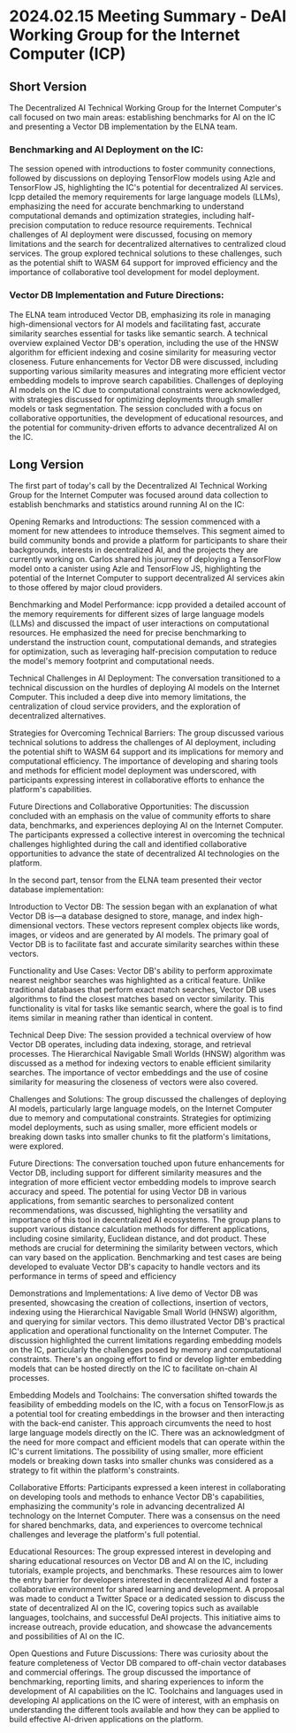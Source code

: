 # 2024.02.15 Meeting Summary - DeAI Working Group for the Internet Computer (ICP)

## Short Version
The Decentralized AI Technical Working Group for the Internet Computer's call focused on two main areas: establishing benchmarks for AI on the IC and presenting a Vector DB implementation by the ELNA team.

### Benchmarking and AI Deployment on the IC:
The session opened with introductions to foster community connections, followed by discussions on deploying TensorFlow models using Azle and TensorFlow JS, highlighting the IC's potential for decentralized AI services.
Icpp detailed the memory requirements for large language models (LLMs), emphasizing the need for accurate benchmarking to understand computational demands and optimization strategies, including half-precision computation to reduce resource requirements.
Technical challenges of AI deployment were discussed, focusing on memory limitations and the search for decentralized alternatives to centralized cloud services.
The group explored technical solutions to these challenges, such as the potential shift to WASM 64 support for improved efficiency and the importance of collaborative tool development for model deployment.

### Vector DB Implementation and Future Directions:
The ELNA team introduced Vector DB, emphasizing its role in managing high-dimensional vectors for AI models and facilitating fast, accurate similarity searches essential for tasks like semantic search.
A technical overview explained Vector DB's operation, including the use of the HNSW algorithm for efficient indexing and cosine similarity for measuring vector closeness.
Future enhancements for Vector DB were discussed, including supporting various similarity measures and integrating more efficient vector embedding models to improve search capabilities.
Challenges of deploying AI models on the IC due to computational constraints were acknowledged, with strategies discussed for optimizing deployments through smaller models or task segmentation.
The session concluded with a focus on collaborative opportunities, the development of educational resources, and the potential for community-driven efforts to advance decentralized AI on the IC.


## Long Version
The first part of today's call by the Decentralized AI Technical Working Group for the Internet Computer was focused around data collection to establish benchmarks and statistics around running AI on the IC:

Opening Remarks and Introductions: The session commenced with a moment for new attendees to introduce themselves. This segment aimed to build community bonds and provide a platform for participants to share their backgrounds, interests in decentralized AI, and the projects they are currently working on. Carlos shared his journey of deploying a TensorFlow model onto a canister using Azle and TensorFlow JS, highlighting the potential of the Internet Computer to support decentralized AI services akin to those offered by major cloud providers.

Benchmarking and Model Performance: icpp provided a detailed account of the memory requirements for different sizes of large language models (LLMs) and discussed the impact of user interactions on computational resources. He emphasized the need for precise benchmarking to understand the instruction count, computational demands, and strategies for optimization, such as leveraging half-precision computation to reduce the model's memory footprint and computational needs.

Technical Challenges in AI Deployment: The conversation transitioned to a technical discussion on the hurdles of deploying AI models on the Internet Computer. This included a deep dive into memory limitations, the centralization of cloud service providers, and the exploration of decentralized alternatives.

Strategies for Overcoming Technical Barriers: The group discussed various technical solutions to address the challenges of AI deployment, including the potential shift to WASM 64 support and its implications for memory and computational efficiency. The importance of developing and sharing tools and methods for efficient model deployment was underscored, with participants expressing interest in collaborative efforts to enhance the platform's capabilities.

Future Directions and Collaborative Opportunities: The discussion concluded with an emphasis on the value of community efforts to share data, benchmarks, and experiences deploying AI on the Internet Computer. The participants expressed a collective interest in overcoming the technical challenges highlighted during the call and identified collaborative opportunities to advance the state of decentralized AI technologies on the platform.

In the second part, tensor from the ELNA team presented their vector database implementation:

Introduction to Vector DB: The session began with an explanation of what Vector DB is—a database designed to store, manage, and index high-dimensional vectors. These vectors represent complex objects like words, images, or videos and are generated by AI models. The primary goal of Vector DB is to facilitate fast and accurate similarity searches within these vectors.

Functionality and Use Cases: Vector DB's ability to perform approximate nearest neighbor searches was highlighted as a critical feature. Unlike traditional databases that perform exact match searches, Vector DB uses algorithms to find the closest matches based on vector similarity. This functionality is vital for tasks like semantic search, where the goal is to find items similar in meaning rather than identical in content.

Technical Deep Dive: The session provided a technical overview of how Vector DB operates, including data indexing, storage, and retrieval processes. The Hierarchical Navigable Small Worlds (HNSW) algorithm was discussed as a method for indexing vectors to enable efficient similarity searches. The importance of vector embeddings and the use of cosine similarity for measuring the closeness of vectors were also covered.

Challenges and Solutions: The group discussed the challenges of deploying AI models, particularly large language models, on the Internet Computer due to memory and computational constraints. Strategies for optimizing model deployments, such as using smaller, more efficient models or breaking down tasks into smaller chunks to fit the platform's limitations, were explored.

Future Directions: The conversation touched upon future enhancements for Vector DB, including support for different similarity measures and the integration of more efficient vector embedding models to improve search accuracy and speed. The potential for using Vector DB in various applications, from semantic searches to personalized content recommendations, was discussed, highlighting the versatility and importance of this tool in decentralized AI ecosystems. The group plans to support various distance calculation methods for different applications, including cosine similarity, Euclidean distance, and dot product. These methods are crucial for determining the similarity between vectors, which can vary based on the application.
Benchmarking and test cases are being developed to evaluate Vector DB's capacity to handle vectors and its performance in terms of speed and efficiency

Demonstrations and Implementations: A live demo of Vector DB was presented, showcasing the creation of collections, insertion of vectors, indexing using the Hierarchical Navigable Small World (HNSW) algorithm, and querying for similar vectors. This demo illustrated Vector DB's practical application and operational functionality on the Internet Computer. The discussion highlighted the current limitations regarding embedding models on the IC, particularly the challenges posed by memory and computational constraints. There's an ongoing effort to find or develop lighter embedding models that can be hosted directly on the IC to facilitate on-chain AI processes.

Embedding Models and Toolchains: The conversation shifted towards the feasibility of embedding models on the IC, with a focus on TensorFlow.js as a potential tool for creating embeddings in the browser and then interacting with the back-end canister. This approach circumvents the need to host large language models directly on the IC. There was an acknowledgment of the need for more compact and efficient models that can operate within the IC's current limitations. The possibility of using smaller, more efficient models or breaking down tasks into smaller chunks was considered as a strategy to fit within the platform's constraints.

Collaborative Efforts: Participants expressed a keen interest in collaborating on developing tools and methods to enhance Vector DB's capabilities, emphasizing the community's role in advancing decentralized AI technology on the Internet Computer. There was a consensus on the need for shared benchmarks, data, and experiences to overcome technical challenges and leverage the platform's full potential.

Educational Resources: The group expressed interest in developing and sharing educational resources on Vector DB and AI on the IC, including tutorials, example projects, and benchmarks. These resources aim to lower the entry barrier for developers interested in decentralized AI and foster a collaborative environment for shared learning and development. A proposal was made to conduct a Twitter Space or a dedicated session to discuss the state of decentralized AI on the IC, covering topics such as available languages, toolchains, and successful DeAI projects. This initiative aims to increase outreach, provide education, and showcase the advancements and possibilities of AI on the IC.

Open Questions and Future Discussions: There was curiosity about the feature completeness of Vector DB compared to off-chain vector databases and commercial offerings. The group discussed the importance of benchmarking, reporting limits, and sharing experiences to inform the development of AI capabilities on the IC. Toolchains and languages used in developing AI applications on the IC were of interest, with an emphasis on understanding the different tools available and how they can be applied to build effective AI-driven applications on the platform.

